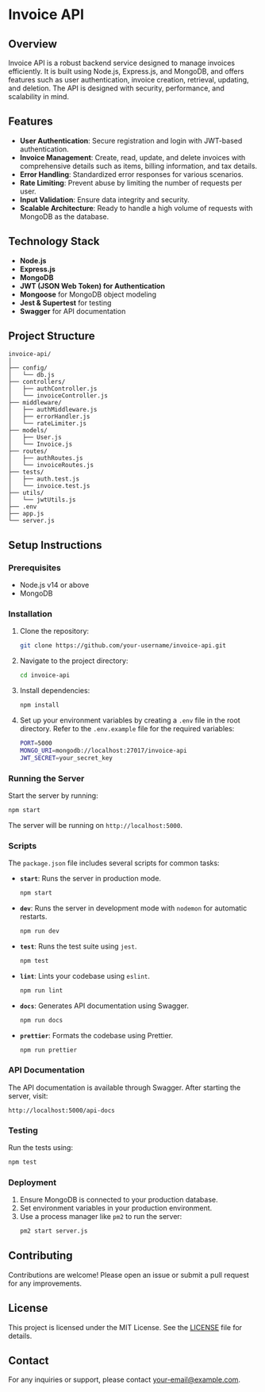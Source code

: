 # Invoice API

## Overview

Invoice API is a robust backend service designed to manage invoices efficiently. It is built using Node.js, Express.js, and MongoDB, and offers features such as user authentication, invoice creation, retrieval, updating, and deletion. The API is designed with security, performance, and scalability in mind.

## Features

- **User Authentication**: Secure registration and login with JWT-based authentication.
- **Invoice Management**: Create, read, update, and delete invoices with comprehensive details such as items, billing information, and tax details.
- **Error Handling**: Standardized error responses for various scenarios.
- **Rate Limiting**: Prevent abuse by limiting the number of requests per user.
- **Input Validation**: Ensure data integrity and security.
- **Scalable Architecture**: Ready to handle a high volume of requests with MongoDB as the database.

## Technology Stack

- **Node.js**
- **Express.js**
- **MongoDB**
- **JWT (JSON Web Token) for Authentication**
- **Mongoose** for MongoDB object modeling
- **Jest & Supertest** for testing
- **Swagger** for API documentation

## Project Structure

```plaintext
invoice-api/
│
├── config/
│   └── db.js
├── controllers/
│   ├── authController.js
│   └── invoiceController.js
├── middleware/
│   ├── authMiddleware.js
│   ├── errorHandler.js
│   └── rateLimiter.js
├── models/
│   ├── User.js
│   └── Invoice.js
├── routes/
│   ├── authRoutes.js
│   └── invoiceRoutes.js
├── tests/
│   ├── auth.test.js
│   └── invoice.test.js
├── utils/
│   └── jwtUtils.js
├── .env
├── app.js
└── server.js
```

## Setup Instructions

### Prerequisites

- Node.js v14 or above
- MongoDB

### Installation

1. Clone the repository:
   ```bash
   git clone https://github.com/your-username/invoice-api.git
   ```
2. Navigate to the project directory:
   ```bash
   cd invoice-api
   ```
3. Install dependencies:
   ```bash
   npm install
   ```
4. Set up your environment variables by creating a `.env` file in the root directory. Refer to the `.env.example` file for the required variables:
   ```bash
   PORT=5000
   MONGO_URI=mongodb://localhost:27017/invoice-api
   JWT_SECRET=your_secret_key
   ```

### Running the Server

Start the server by running:

```bash
npm start
```

The server will be running on `http://localhost:5000`.

### Scripts

The `package.json` file includes several scripts for common tasks:

- **`start`**: Runs the server in production mode.
  ```bash
  npm start
  ```
- **`dev`**: Runs the server in development mode with `nodemon` for automatic restarts.

  ```bash
  npm run dev
  ```

- **`test`**: Runs the test suite using `jest`.

  ```bash
  npm test
  ```

- **`lint`**: Lints your codebase using `eslint`.

  ```bash
  npm run lint
  ```

- **`docs`**: Generates API documentation using Swagger.

  ```bash
  npm run docs
  ```

- **`prettier`**: Formats the codebase using Prettier.
  ```bash
  npm run prettier
  ```

### API Documentation

The API documentation is available through Swagger. After starting the server, visit:

```
http://localhost:5000/api-docs
```

### Testing

Run the tests using:

```bash
npm test
```

### Deployment

1. Ensure MongoDB is connected to your production database.
2. Set environment variables in your production environment.
3. Use a process manager like `pm2` to run the server:
   ```bash
   pm2 start server.js
   ```

## Contributing

Contributions are welcome! Please open an issue or submit a pull request for any improvements.

## License

This project is licensed under the MIT License. See the [LICENSE](LICENSE) file for details.

## Contact

For any inquiries or support, please contact [your-email@example.com](mailto:your-email@example.com).
